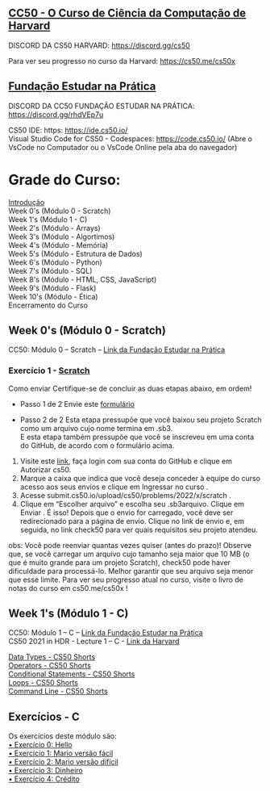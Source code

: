 ## [CC50 - O Curso de Ciência da Computação de Harvard](https://learning.edx.org/course/course-v1:HarvardX+CS50+X/home)
DISCORD DA CS50 HARVARD: https://discord.gg/cs50

Para ver seu progresso no curso da Harvard: https://cs50.me/cs50x

## [Fundação Estudar na Prática](https://ead.napratica.org.br/)  
DISCORD DA CC50 FUNDAÇÃO ESTUDAR NA PRÁTICA: https://discord.gg/rhdVEp7u


CS50 IDE: https: https://ide.cs50.io/  
Visual Studio Code for CS50 - Codespaces: https://code.cs50.io/ (Abre o VsCode no Computador ou o VsCode Online pela aba do navegador)

# Grade do Curso:
[Introdução](https://github.com/me50/patyfil/blob/cs50/problems/2021/x/hello/Introducao.md)  
Week 0's (Módulo 0 - Scratch)  
Week 1's (Módulo 1 - C)  
Week 2's (Módulo - Arrays)  
Week 3's (Módulo - Algortimos)  
Week 4's (Módulo - Memória)  
Week 5's (Módulo - Estrutura de Dados)  
Week 6's (Módulo - Python)  
Week 7's (Módulo - SQL)  
Week 8's (Módulo - HTML, CSS, JavaScript)  
Week 9's (Módulo - Flask)  
Week 10's (Módulo - Ética)  
Encerramento do Curso  

## Week 0's (Módulo 0 - Scratch)  
CC50: Módulo 0 – Scratch – [Link da Fundação Estudar na Prática](https://www.youtube.com/watch?v=9iPsnGJ3kVE&t=55s)  

### Exercício 1 - [Scratch](https://cs50.harvard.edu/x/2022/psets/0/scratch/)  
Como enviar
Certifique-se de concluir as duas etapas abaixo, em ordem!
* Passo 1 de 2
Envie este [formulário](https://docs.google.com/forms/d/e/1FAIpQLSdBmbMB8IeqJjzTnE-dUG6T5uwYxkWULSoB9gVrhWrVwXLQuQ/viewform)  

* Passo 2 de 2
Esta etapa pressupõe que você baixou seu projeto Scratch como um arquivo cujo nome termina em .sb3.   
E esta etapa também pressupõe que você se inscreveu em uma conta do GitHub, de acordo com o formulário acima.
1.	Visite este [link](https://submit.cs50.io/), faça login com sua conta do GitHub e clique em Autorizar cs50.
2.	Marque a caixa que indica que você deseja conceder à equipe do curso acesso aos seus envios e clique em Ingressar no curso .
3.	Acesse submit.cs50.io/upload/cs50/problems/2022/x/scratch .
4.	Clique em “Escolher arquivo” e escolha seu .sb3arquivo. Clique em Enviar .
É isso! Depois que o envio for carregado, você deve ser redirecionado para a página de envio. Clique no link de envio e, em seguida, no link check50 para ver quais requisitos seu projeto atendeu. 

obs: Você pode reenviar quantas vezes quiser (antes do prazo)! Observe que, se você carregar um arquivo cujo tamanho seja maior que 10 MB (o que é muito grande para um projeto Scratch), check50 pode haver dificuldade para processá-lo. Melhor garantir que seu arquivo seja menor que esse limite.
Para ver seu progresso atual no curso, visite o livro de notas do curso em cs50.me/cs50x !



## Week 1's (Módulo 1 - C)  
CC50: Módulo 1 – C – [Link da Fundação Estudar na Prática](https://www.youtube.com/watch?v=rCTePooJP_s&t=283s)  
CS50 2021 in HDR - Lecture 1 – C - [Link da Harvard](https://www.youtube.com/watch?v=URrzmoIyqLw&t=1s)  

[Data Types - CS50 Shorts](https://www.youtube.com/watch?v=Fc9htmvVZ9U&t=63s)  
[Operators - CS50 Shorts](https://www.youtube.com/watch?v=f1xZf4iJDWE&t=1s)  
[Conditional Statements - CS50 Shorts](https://www.youtube.com/watch?v=1wsaV5nVC7g)  
[Loops - CS50 Shorts](https://www.youtube.com/watch?v=WgX8e_O7eG8)  
[Command Line - CS50 Shorts](https://www.youtube.com/watch?v=BnJ013X02b8)  

## Exercícios - C
Os exercícios deste módulo são:  
[•	Exercício 0: Hello](https://cs50.harvard.edu/x/2022/psets/1/hello/)  
[•	Exercício 1: Mario versão fácil](https://cs50.harvard.edu/x/2022/psets/1/mario/less/)  
[•	Exercício 2: Mario versão difícil](https://cs50.harvard.edu/x/2022/psets/1/mario/more/)  
[•	Exercício 3: Dinheiro](https://cs50.harvard.edu/x/2022/psets/1/cash/)  
[•	Exercício 4: Crédito](https://cs50.harvard.edu/x/2022/psets/1/credit/)  

